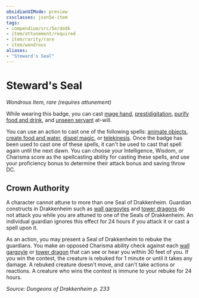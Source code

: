 ```yaml
---
obsidianUIMode: preview
cssclasses: json5e-item
tags:
- compendium/src/5e/dodk
- item/attunement/required
- item/rarity/rare
- item/wondrous
aliases: 
- "Steward's Seal"
---
```

# Steward's Seal
*Wondrous Item, rare (requires attunement)*  


While wearing this badge, you can cast [mage hand](/Systems/5e/spells/mage-hand.md), [prestidigitation](/Systems/5e/spells/prestidigitation.md), [purify food and drink](/Systems/5e/spells/purify-food-and-drink.md), and [unseen servant](/Systems/5e/spells/unseen-servant.md) at-will.

You can use an action to cast one of the following spells: [animate objects](/Systems/5e/spells/animate-objects.md), [create food and water](/Systems/5e/spells/create-food-and-water.md), [dispel magic](/Systems/5e/spells/dispel-magic.md), or [telekinesis](/Systems/5e/spells/telekinesis.md). Once the badge has been used to cast one of these spells, it can't be used to cast that spell again until the next dawn. You can choose your Intelligence, Wisdom, or Charisma score as the spellcasting ability for casting these spells, and use your proficiency bonus to determine their attack bonus and saving throw DC.

## Crown Authority

A character cannot attune to more than one Seal of Drakkenheim. Guardian constructs in Drakkenheim such as [wall gargoyles](/Systems/5e/bestiary/elemental/wall-gargoyle-dodk.md) and [tower dragons](/Systems/5e/bestiary/dragon/tower-dragon-dodk.md) do not attack you while you are attuned to one of the Seals of Drakkenheim. An individual guardian ignores this effect for 24 hours if you attack it or cast a spell upon it.

As an action, you may present a Seal of Drakkenheim to rebuke the guardians. You make an opposed Charisma ability check against each [wall gargoyle](/Systems/5e/bestiary/elemental/wall-gargoyle-dodk.md) or [tower dragon](/Systems/5e/bestiary/dragon/tower-dragon-dodk.md) that can see or hear you within 30 feet of you. If you win the contest, the creature is rebuked for 1 minute or until it takes any damage. A rebuked creature doesn't move, and can't take actions or reactions. A creature who wins the contest is immune to your rebuke for 24 hours.

*Source: Dungeons of Drakkenheim p. 233*